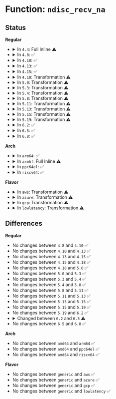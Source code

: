 # Function: <code>ndisc_recv_na</code>

## Status
<b>Regular</b>
<ul>
<li>
<details>
<summary>In <code>4.4</code>: Full Inline ⚠️</summary>

**Collision:** Unique Static

**Inline:** Full

**Transformation:** False

**Instances:**

```
In net/ipv6/ndisc.c (ffffffff817e124e)
Location: net/ipv6/ndisc.c:876
Inline: True
Inline callers:
  - net/ipv6/ndisc.c:ndisc_rcv
```
</details>
</li>
<li>
<details>
<summary>In <code>4.8</code>: ✅</summary>

```c
void ndisc_recv_na(struct sk_buff *skb);
```

**Collision:** Unique Static

**Inline:** No

**Transformation:** False

**Instances:**

```
In net/ipv6/ndisc.c (ffffffff8184e440)
Location: net/ipv6/ndisc.c:904
Inline: False
Direct callers:
  - net/ipv6/ndisc.c:ndisc_rcv
```
**Symbols:**

```
ffffffff8184e440-ffffffff8184e765: ndisc_recv_na (STB_LOCAL)
```
</details>
</li>
<li>
<details>
<summary>In <code>4.10</code>: ✅</summary>

```c
void ndisc_recv_na(struct sk_buff *skb);
```

**Collision:** Unique Static

**Inline:** No

**Transformation:** False

**Instances:**

```
In net/ipv6/ndisc.c (ffffffff81880390)
Location: net/ipv6/ndisc.c:924
Inline: False
Direct callers:
  - net/ipv6/ndisc.c:ndisc_rcv
```
**Symbols:**

```
ffffffff81880390-ffffffff818806b5: ndisc_recv_na (STB_LOCAL)
```
</details>
</li>
<li>
<details>
<summary>In <code>4.13</code>: ✅</summary>

```c
void ndisc_recv_na(struct sk_buff *skb);
```

**Collision:** Unique Static

**Inline:** No

**Transformation:** False

**Instances:**

```
In net/ipv6/ndisc.c (ffffffff818a6430)
Location: net/ipv6/ndisc.c:924
Inline: False
Direct callers:
  - net/ipv6/ndisc.c:ndisc_rcv
```
**Symbols:**

```
ffffffff818a6430-ffffffff818a6773: ndisc_recv_na (STB_LOCAL)
```
</details>
</li>
<li>
<details>
<summary>In <code>4.15</code>: ✅</summary>

```c
void ndisc_recv_na(struct sk_buff *skb);
```

**Collision:** Unique Static

**Inline:** No

**Transformation:** False

**Instances:**

```
In net/ipv6/ndisc.c (ffffffff81928e60)
Location: net/ipv6/ndisc.c:937
Inline: False
Direct callers:
  - net/ipv6/ndisc.c:ndisc_rcv
```
**Symbols:**

```
ffffffff81928e60-ffffffff819291c6: ndisc_recv_na (STB_LOCAL)
```
</details>
</li>
<li>
<details>
<summary>In <code>4.18</code>: Transformation ⚠️</summary>

```c
void ndisc_recv_na(struct sk_buff *skb);
```

**Collision:** Unique Static

**Inline:** No

**Transformation:** True

**Instances:**

```
In net/ipv6/ndisc.c (0)
Location: net/ipv6/ndisc.c:937
Inline: False
Direct callers:
  - net/ipv6/ndisc.c:ndisc_rcv
```
**Symbols:**

```
ffffffff819811d0-ffffffff819814f8: ndisc_recv_na (STB_LOCAL)
ffffffff8198295f-ffffffff8198299d: ndisc_recv_na.cold.39 (STB_LOCAL)
```
</details>
</li>
<li>
<details>
<summary>In <code>5.0</code>: Transformation ⚠️</summary>

```c
void ndisc_recv_na(struct sk_buff *skb);
```

**Collision:** Unique Static

**Inline:** No

**Transformation:** True

**Instances:**

```
In net/ipv6/ndisc.c (0)
Location: net/ipv6/ndisc.c:937
Inline: False
Direct callers:
  - net/ipv6/ndisc.c:ndisc_rcv
```
**Symbols:**

```
ffffffff819b7890-ffffffff819b7bad: ndisc_recv_na (STB_LOCAL)
ffffffff819b8fff-ffffffff819b903d: ndisc_recv_na.cold.39 (STB_LOCAL)
```
</details>
</li>
<li>
<details>
<summary>In <code>5.3</code>: Transformation ⚠️</summary>

```c
void ndisc_recv_na(struct sk_buff *skb);
```

**Collision:** Unique Static

**Inline:** No

**Transformation:** True

**Instances:**

```
In net/ipv6/ndisc.c (0)
Location: net/ipv6/ndisc.c:950
Inline: False
Direct callers:
  - net/ipv6/ndisc.c:ndisc_rcv
```
**Symbols:**

```
ffffffff81a262e0-ffffffff81a26619: ndisc_recv_na (STB_LOCAL)
ffffffff81a27b09-ffffffff81a27b4a: ndisc_recv_na.cold (STB_LOCAL)
```
</details>
</li>
<li>
<details>
<summary>In <code>5.4</code>: Transformation ⚠️</summary>

```c
void ndisc_recv_na(struct sk_buff *skb);
```

**Collision:** Unique Static

**Inline:** No

**Transformation:** True

**Instances:**

```
In net/ipv6/ndisc.c (0)
Location: net/ipv6/ndisc.c:951
Inline: False
Direct callers:
  - net/ipv6/ndisc.c:ndisc_rcv
```
**Symbols:**

```
ffffffff81a5cd60-ffffffff81a5d099: ndisc_recv_na (STB_LOCAL)
ffffffff81a5e569-ffffffff81a5e5aa: ndisc_recv_na.cold (STB_LOCAL)
```
</details>
</li>
<li>
<details>
<summary>In <code>5.8</code>: Transformation ⚠️</summary>

```c
void ndisc_recv_na(struct sk_buff *skb);
```

**Collision:** Unique Static

**Inline:** No

**Transformation:** True

**Instances:**

```
In net/ipv6/ndisc.c (0)
Location: net/ipv6/ndisc.c:952
Inline: False
Direct callers:
  - net/ipv6/ndisc.c:ndisc_rcv
```
**Symbols:**

```
ffffffff81b54930-ffffffff81b54c7c: ndisc_recv_na (STB_LOCAL)
ffffffff81b5733f-ffffffff81b57380: ndisc_recv_na.cold (STB_LOCAL)
```
</details>
</li>
<li>
<details>
<summary>In <code>5.11</code>: Transformation ⚠️</summary>

```c
void ndisc_recv_na(struct sk_buff *skb);
```

**Collision:** Unique Static

**Inline:** No

**Transformation:** True

**Instances:**

```
In net/ipv6/ndisc.c (0)
Location: net/ipv6/ndisc.c:954
Inline: False
Direct callers:
  - net/ipv6/ndisc.c:ndisc_rcv
```
**Symbols:**

```
ffffffff81b62f50-ffffffff81b6329c: ndisc_recv_na (STB_LOCAL)
ffffffff81c32e3c-ffffffff81c32e7d: ndisc_recv_na.cold (STB_LOCAL)
```
</details>
</li>
<li>
<details>
<summary>In <code>5.13</code>: Transformation ⚠️</summary>

```c
void ndisc_recv_na(struct sk_buff *skb);
```

**Collision:** Unique Static

**Inline:** No

**Transformation:** True

**Instances:**

```
In net/ipv6/ndisc.c (0)
Location: net/ipv6/ndisc.c:954
Inline: False
Direct callers:
  - net/ipv6/ndisc.c:ndisc_rcv
```
**Symbols:**

```
ffffffff81b51260-ffffffff81b515bc: ndisc_recv_na (STB_LOCAL)
ffffffff81c2513d-ffffffff81c2517e: ndisc_recv_na.cold (STB_LOCAL)
```
</details>
</li>
<li>
<details>
<summary>In <code>5.15</code>: Transformation ⚠️</summary>

```c
void ndisc_recv_na(struct sk_buff *skb);
```

**Collision:** Unique Static

**Inline:** No

**Transformation:** True

**Instances:**

```
In net/ipv6/ndisc.c (0)
Location: net/ipv6/ndisc.c:954
Inline: False
Direct callers:
  - net/ipv6/ndisc.c:ndisc_rcv
```
**Symbols:**

```
ffffffff81c186c0-ffffffff81c18a1c: ndisc_recv_na (STB_LOCAL)
ffffffff81d4052a-ffffffff81d4056b: ndisc_recv_na.cold (STB_LOCAL)
```
</details>
</li>
<li>
<details>
<summary>In <code>5.19</code>: Transformation ⚠️</summary>

```c
void ndisc_recv_na(struct sk_buff *skb);
```

**Collision:** Unique Static

**Inline:** No

**Transformation:** True

**Instances:**

```
In net/ipv6/ndisc.c (0)
Location: net/ipv6/ndisc.c:969
Inline: False
Direct callers:
  - net/ipv6/ndisc.c:ndisc_rcv
```
**Symbols:**

```
ffffffff81db4740-ffffffff81db4bb1: ndisc_recv_na (STB_LOCAL)
ffffffff81f0cef5-ffffffff81f0cf31: ndisc_recv_na.cold (STB_LOCAL)
```
</details>
</li>
<li>
<details>
<summary>In <code>6.2</code>: ✅</summary>

```c
void ndisc_recv_na(struct sk_buff *skb);
```

**Collision:** Unique Static

**Inline:** No

**Transformation:** False

**Instances:**

```
In net/ipv6/ndisc.c (ffffffff81f842d0)
Location: net/ipv6/ndisc.c:989
Inline: False
Direct callers:
  - net/ipv6/ndisc.c:ndisc_rcv
```
**Symbols:**

```
ffffffff81f842d0-ffffffff81f8479c: ndisc_recv_na (STB_LOCAL)
```
</details>
</li>
<li>
<details>
<summary>In <code>6.5</code>: ✅</summary>

```c
enum skb_drop_reason ndisc_recv_na(struct sk_buff *skb);
```

**Collision:** Unique Static

**Inline:** No

**Transformation:** False

**Instances:**

```
In net/ipv6/ndisc.c (ffffffff81fe4600)
Location: net/ipv6/ndisc.c:991
Inline: False
Direct callers:
  - net/ipv6/ndisc.c:ndisc_rcv
```
**Symbols:**

```
ffffffff81fe4600-ffffffff81fe4adf: ndisc_recv_na (STB_LOCAL)
```
</details>
</li>
<li>
<details>
<summary>In <code>6.8</code>: ✅</summary>

```c
enum skb_drop_reason ndisc_recv_na(struct sk_buff *skb);
```

**Collision:** Unique Static

**Inline:** No

**Transformation:** False

**Instances:**

```
In net/ipv6/ndisc.c (ffffffff820b2500)
Location: net/ipv6/ndisc.c:991
Inline: False
Direct callers:
  - net/ipv6/ndisc.c:ndisc_rcv
```
**Symbols:**

```
ffffffff820b2500-ffffffff820b29ea: ndisc_recv_na (STB_LOCAL)
```
</details>
</li>
</ul>
<b>Arch</b>
<ul>
<li>
<details>
<summary>In <code>arm64</code>: ✅</summary>

```c
void ndisc_recv_na(struct sk_buff *skb);
```

**Collision:** Unique Static

**Inline:** No

**Transformation:** False

**Instances:**

```
In net/ipv6/ndisc.c (ffff800010d22010)
Location: net/ipv6/ndisc.c:951
Inline: False
Direct callers:
  - net/ipv6/ndisc.c:ndisc_rcv
```
**Symbols:**

```
ffff800010d22010-ffff800010d2230c: ndisc_recv_na (STB_LOCAL)
```
</details>
</li>
<li>
<details>
<summary>In <code>armhf</code>: Full Inline ⚠️</summary>

**Collision:** Unique Static

**Inline:** Full

**Transformation:** False

**Instances:**

```
In net/ipv6/ndisc.c (c0e27cfc)
Location: net/ipv6/ndisc.c:951
Inline: True
Inline callers:
  - net/ipv6/ndisc.c:ndisc_rcv
```
</details>
</li>
<li>
<details>
<summary>In <code>ppc64el</code>: ✅</summary>

```c
void ndisc_recv_na(struct sk_buff *skb);
```

**Collision:** Unique Static

**Inline:** No

**Transformation:** False

**Instances:**

```
In net/ipv6/ndisc.c (c000000000e51960)
Location: net/ipv6/ndisc.c:951
Inline: False
Direct callers:
  - net/ipv6/ndisc.c:ndisc_rcv
```
**Symbols:**

```
c000000000e51960-c000000000e51d94: ndisc_recv_na (STB_LOCAL)
```
</details>
</li>
<li>
<details>
<summary>In <code>riscv64</code>: ✅</summary>

```c
void ndisc_recv_na(struct sk_buff *skb);
```

**Collision:** Unique Static

**Inline:** No

**Transformation:** False

**Instances:**

```
In net/ipv6/ndisc.c (ffffffe000863cd0)
Location: net/ipv6/ndisc.c:951
Inline: False
Direct callers:
  - net/ipv6/ndisc.c:ndisc_rcv
```
**Symbols:**

```
ffffffe000863cd0-ffffffe000863f1c: ndisc_recv_na (STB_LOCAL)
```
</details>
</li>
</ul>
<b>Flavor</b>
<ul>
<li>
<details>
<summary>In <code>aws</code>: Transformation ⚠️</summary>

```c
void ndisc_recv_na(struct sk_buff *skb);
```

**Collision:** Unique Static

**Inline:** No

**Transformation:** True

**Instances:**

```
In net/ipv6/ndisc.c (0)
Location: net/ipv6/ndisc.c:951
Inline: False
Direct callers:
  - net/ipv6/ndisc.c:ndisc_rcv
```
**Symbols:**

```
ffffffff819fc3f0-ffffffff819fc729: ndisc_recv_na (STB_LOCAL)
ffffffff819fdbf9-ffffffff819fdc3a: ndisc_recv_na.cold (STB_LOCAL)
```
</details>
</li>
<li>
<details>
<summary>In <code>azure</code>: Transformation ⚠️</summary>

```c
void ndisc_recv_na(struct sk_buff *skb);
```

**Collision:** Unique Static

**Inline:** No

**Transformation:** True

**Instances:**

```
In net/ipv6/ndisc.c (0)
Location: net/ipv6/ndisc.c:951
Inline: False
Direct callers:
  - net/ipv6/ndisc.c:ndisc_rcv
```
**Symbols:**

```
ffffffff819b91b0-ffffffff819b94e9: ndisc_recv_na (STB_LOCAL)
ffffffff819ba9b9-ffffffff819ba9fa: ndisc_recv_na.cold (STB_LOCAL)
```
</details>
</li>
<li>
<details>
<summary>In <code>gcp</code>: Transformation ⚠️</summary>

```c
void ndisc_recv_na(struct sk_buff *skb);
```

**Collision:** Unique Static

**Inline:** No

**Transformation:** True

**Instances:**

```
In net/ipv6/ndisc.c (0)
Location: net/ipv6/ndisc.c:951
Inline: False
Direct callers:
  - net/ipv6/ndisc.c:ndisc_rcv
```
**Symbols:**

```
ffffffff81a66e70-ffffffff81a671a9: ndisc_recv_na (STB_LOCAL)
ffffffff81a68679-ffffffff81a686ba: ndisc_recv_na.cold (STB_LOCAL)
```
</details>
</li>
<li>
<details>
<summary>In <code>lowlatency</code>: Transformation ⚠️</summary>

```c
void ndisc_recv_na(struct sk_buff *skb);
```

**Collision:** Unique Static

**Inline:** No

**Transformation:** True

**Instances:**

```
In net/ipv6/ndisc.c (0)
Location: net/ipv6/ndisc.c:951
Inline: False
Direct callers:
  - net/ipv6/ndisc.c:ndisc_rcv
```
**Symbols:**

```
ffffffff81a73450-ffffffff81a73789: ndisc_recv_na (STB_LOCAL)
ffffffff81a74c74-ffffffff81a74cb5: ndisc_recv_na.cold (STB_LOCAL)
```
</details>
</li>
</ul>

## Differences
<b>Regular</b>
<ul>
<li>
No changes between <code>4.8</code> and <code>4.10</code> ✅
</li>
<li>
No changes between <code>4.10</code> and <code>4.13</code> ✅
</li>
<li>
No changes between <code>4.13</code> and <code>4.15</code> ✅
</li>
<li>
No changes between <code>4.15</code> and <code>4.18</code> ✅
</li>
<li>
No changes between <code>4.18</code> and <code>5.0</code> ✅
</li>
<li>
No changes between <code>5.0</code> and <code>5.3</code> ✅
</li>
<li>
No changes between <code>5.3</code> and <code>5.4</code> ✅
</li>
<li>
No changes between <code>5.4</code> and <code>5.8</code> ✅
</li>
<li>
No changes between <code>5.8</code> and <code>5.11</code> ✅
</li>
<li>
No changes between <code>5.11</code> and <code>5.13</code> ✅
</li>
<li>
No changes between <code>5.13</code> and <code>5.15</code> ✅
</li>
<li>
No changes between <code>5.15</code> and <code>5.19</code> ✅
</li>
<li>
No changes between <code>5.19</code> and <code>6.2</code> ✅
</li>
<li>
<details>
<summary>Changed between <code>6.2</code> and <code>6.5</code> ⚠️</summary>
<ul>
<li>
<b>Return type changed. </b>
<code>void</code> ➡️ <code>enum skb_drop_reason</code>
</li>
</ul>
</details>
</li>
<li>
No changes between <code>6.5</code> and <code>6.8</code> ✅
</li>
</ul>
<b>Arch</b>
<ul>
<li>
No changes between <code>amd64</code> and <code>arm64</code> ✅
</li>
<li>
No changes between <code>amd64</code> and <code>ppc64el</code> ✅
</li>
<li>
No changes between <code>amd64</code> and <code>riscv64</code> ✅
</li>
</ul>
<b>Flavor</b>
<ul>
<li>
No changes between <code>generic</code> and <code>aws</code> ✅
</li>
<li>
No changes between <code>generic</code> and <code>azure</code> ✅
</li>
<li>
No changes between <code>generic</code> and <code>gcp</code> ✅
</li>
<li>
No changes between <code>generic</code> and <code>lowlatency</code> ✅
</li>
</ul>
